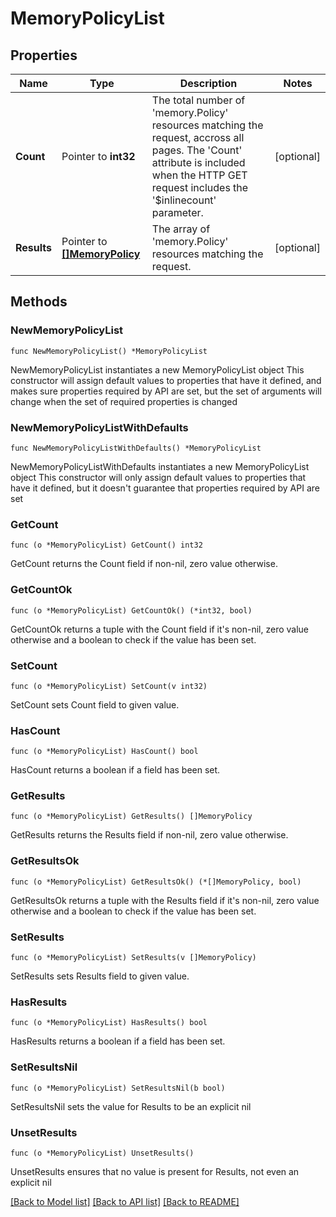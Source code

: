 # MemoryPolicyList

## Properties

Name | Type | Description | Notes
------------ | ------------- | ------------- | -------------
**Count** | Pointer to **int32** | The total number of &#39;memory.Policy&#39; resources matching the request, accross all pages. The &#39;Count&#39; attribute is included when the HTTP GET request includes the &#39;$inlinecount&#39; parameter. | [optional] 
**Results** | Pointer to [**[]MemoryPolicy**](MemoryPolicy.md) | The array of &#39;memory.Policy&#39; resources matching the request. | [optional] 

## Methods

### NewMemoryPolicyList

`func NewMemoryPolicyList() *MemoryPolicyList`

NewMemoryPolicyList instantiates a new MemoryPolicyList object
This constructor will assign default values to properties that have it defined,
and makes sure properties required by API are set, but the set of arguments
will change when the set of required properties is changed

### NewMemoryPolicyListWithDefaults

`func NewMemoryPolicyListWithDefaults() *MemoryPolicyList`

NewMemoryPolicyListWithDefaults instantiates a new MemoryPolicyList object
This constructor will only assign default values to properties that have it defined,
but it doesn't guarantee that properties required by API are set

### GetCount

`func (o *MemoryPolicyList) GetCount() int32`

GetCount returns the Count field if non-nil, zero value otherwise.

### GetCountOk

`func (o *MemoryPolicyList) GetCountOk() (*int32, bool)`

GetCountOk returns a tuple with the Count field if it's non-nil, zero value otherwise
and a boolean to check if the value has been set.

### SetCount

`func (o *MemoryPolicyList) SetCount(v int32)`

SetCount sets Count field to given value.

### HasCount

`func (o *MemoryPolicyList) HasCount() bool`

HasCount returns a boolean if a field has been set.

### GetResults

`func (o *MemoryPolicyList) GetResults() []MemoryPolicy`

GetResults returns the Results field if non-nil, zero value otherwise.

### GetResultsOk

`func (o *MemoryPolicyList) GetResultsOk() (*[]MemoryPolicy, bool)`

GetResultsOk returns a tuple with the Results field if it's non-nil, zero value otherwise
and a boolean to check if the value has been set.

### SetResults

`func (o *MemoryPolicyList) SetResults(v []MemoryPolicy)`

SetResults sets Results field to given value.

### HasResults

`func (o *MemoryPolicyList) HasResults() bool`

HasResults returns a boolean if a field has been set.

### SetResultsNil

`func (o *MemoryPolicyList) SetResultsNil(b bool)`

 SetResultsNil sets the value for Results to be an explicit nil

### UnsetResults
`func (o *MemoryPolicyList) UnsetResults()`

UnsetResults ensures that no value is present for Results, not even an explicit nil

[[Back to Model list]](../README.md#documentation-for-models) [[Back to API list]](../README.md#documentation-for-api-endpoints) [[Back to README]](../README.md)


